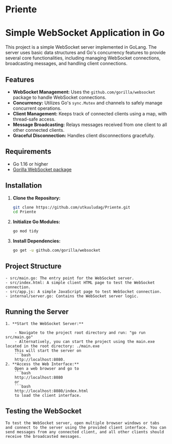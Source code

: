 # Priente

# Simple WebSocket Application in Go

This project is a simple WebSocket server implemented in GoLang. The server uses basic data structures and Go's concurrency features to provide several core functionalities, including managing WebSocket connections, broadcasting messages, and handling client connections.

## Features

- **WebSocket Management:** Uses the `github.com/gorilla/websocket` package to handle WebSocket connections.
- **Concurrency:** Utilizes Go's `sync.Mutex` and channels to safely manage concurrent operations.
- **Client Management:** Keeps track of connected clients using a map, with thread-safe access.
- **Message Broadcasting:** Relays messages received from one client to all other connected clients.
- **Graceful Disconnection:** Handles client disconnections gracefully.

## Requirements

- Go 1.16 or higher
- [Gorilla WebSocket package](https://github.com/gorilla/websocket)

## Installation

1. **Clone the Repository:**

   ```bash
   git clone https://github.com/utkuuludag/Priente.git
   cd Priente

2. **Initialize Go Modules:**

    ```bash
    go mod tidy

3. **Install Dependencies:**
    ```bash
    go get -u github.com/gorilla/websocket


## **Project Structure**
    - src/main.go: The entry point for the WebSocket server.
    - src/index.html: A simple client HTML page to test the WebSocket connection.
    - src/app.js: A simple JavaScript page to test WebSocket connection.
    - internal/server.go: Contains the WebSocket server logic.

## **Running the Server**
    1. **Start the WebSocket Server:**

        - Navigate to the project root directory and run: "go run src/main.go"
        - Alternatively, you can start the project using the main.exe located in the root directory: ./main.exe
        This will start the server on 
        ```bash
        http://localhost:8080.
    2. **Access the Web Interface:**
        Open a web browser and go to 
        ```bash
        http://localhost:8080 
        or 
        ```bash
        http://localhost:8080/index.html 
        to load the client interface.

## **Testing the WebSocket**
    To test the WebSocket server, open multiple browser windows or tabs and connect to the server using the provided client interface. You can send messages from any connected client, and all other clients should receive the broadcasted messages.
